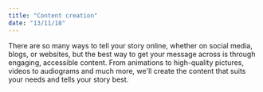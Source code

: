 ```yaml
---
title: "Content creation"
date: "13/11/18"
---
```


There are so many ways to tell your story online, whether on social media, blogs, or websites, but the best way to get your message across is through engaging, accessible content. From animations to high-quality pictures, videos to audiograms and much more, we'll create the content that suits your needs and tells your story best.
